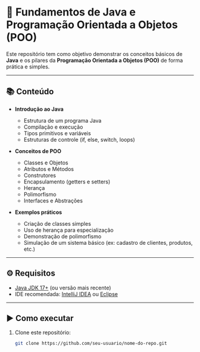 # 🚀 Fundamentos de Java e Programação Orientada a Objetos (POO)

Este repositório tem como objetivo demonstrar os conceitos básicos de **Java** e os pilares da **Programação Orientada a Objetos (POO)** de forma prática e simples.

---

## 📚 Conteúdo

- **Introdução ao Java**
    - Estrutura de um programa Java
    - Compilação e execução
    - Tipos primitivos e variáveis
    - Estruturas de controle (if, else, switch, loops)

- **Conceitos de POO**
    - Classes e Objetos
    - Atributos e Métodos
    - Construtores
    - Encapsulamento (getters e setters)
    - Herança
    - Polimorfismo
    - Interfaces e Abstrações

- **Exemplos práticos**
    - Criação de classes simples
    - Uso de herança para especialização
    - Demonstração de polimorfismo
    - Simulação de um sistema básico (ex: cadastro de clientes, produtos, etc.)

---

## ⚙️ Requisitos

- [Java JDK 17+](https://adoptium.net/) (ou versão mais recente)
- IDE recomendada: [IntelliJ IDEA](https://www.jetbrains.com/idea/) ou [Eclipse](https://www.eclipse.org/)

---

## ▶️ Como executar

1. Clone este repositório:
   ```bash
   git clone https://github.com/seu-usuario/nome-do-repo.git
